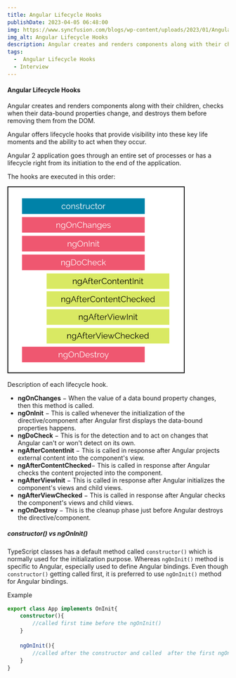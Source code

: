 ```yaml
---
title: Angular Lifecycle Hooks
publishDate: 2023-04-05 06:48:00
img: https://www.syncfusion.com/blogs/wp-content/uploads/2023/01/Angular-Lifecycle-Hooks-in-Practice.png
img_alt: Angular Lifecycle Hooks
description: Angular creates and renders components along with their children, checks when their data-bound properties change, and destroys them before removing them from the DOM.
tags:
  -  Angular Lifecycle Hooks
  - Interview
---
```


#### Angular Lifecycle Hooks

Angular creates and renders components along with their children, checks when their data-bound properties change, and destroys them before removing them from the DOM.

Angular offers lifecycle hooks that provide visibility into these key life moments and the ability to act when they occur.

Angular 2 application goes through an entire set of processes or has a lifecycle right from its initiation to the end of the application.

The hooks are executed in this order:

 <img src="./lifecycle/lifecycle-hooks.webp" width="400" border="2" />

Description of each lifecycle hook.

- **ngOnChanges** − When the value of a data bound property changes, then this method is called.
- **ngOnInit** − This is called whenever the initialization of the directive/component after Angular first displays the data-bound properties happens.
- **ngDoCheck** − This is for the detection and to act on changes that Angular can't or won't detect on its own.
- **ngAfterContentInit** − This is called in response after Angular projects external content into the component's view.
- **ngAfterContentChecked**− This is called in response after Angular checks the content projected into the component.
- **ngAfterViewInit** − This is called in response after Angular initializes the component's views and child views.
- **ngAfterViewChecked** − This is called in response after Angular checks the component's views and child views.
- **ngOnDestroy** − This is the cleanup phase just before Angular destroys the directive/component.

##### constructor() vs ngOnInit()


TypeScript classes has a default method called `constructor()` which is normally used for the initialization purpose. Whereas `ngOnInit()` method is specific to Angular, especially used to define Angular bindings. Even though `constructor()` getting called first, it is preferred to use `ngOnInit()` method for Angular bindings.

Example

```typescript
export class App implements OnInit{
    constructor(){
        //called first time before the ngOnInit()
    }

    ngOnInit(){
        //called after the constructor and called  after the first ngOnChanges()
    }
}
```
